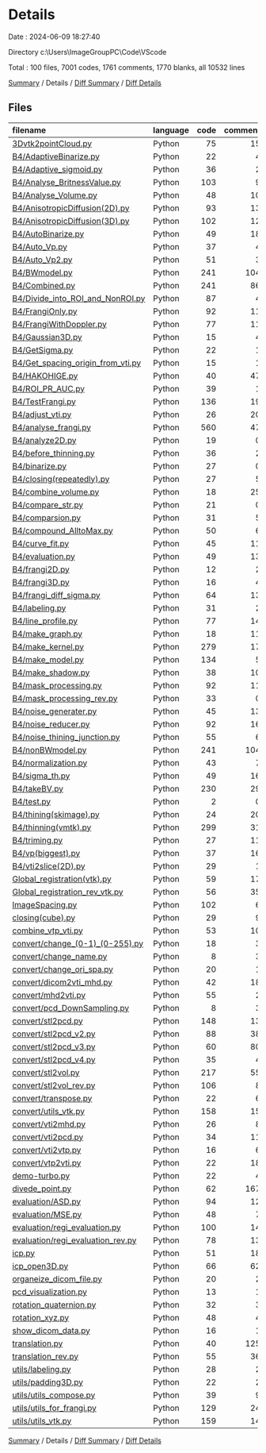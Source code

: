 # Details

Date : 2024-06-09 18:27:40

Directory c:\\Users\\ImageGroupPC\\Code\\VScode

Total : 100 files,  7001 codes, 1761 comments, 1770 blanks, all 10532 lines

[Summary](results.md) / Details / [Diff Summary](diff.md) / [Diff Details](diff-details.md)

## Files
| filename | language | code | comment | blank | total |
| :--- | :--- | ---: | ---: | ---: | ---: |
| [3Dvtk2pointCloud.py](/3Dvtk2pointCloud.py) | Python | 75 | 15 | 23 | 113 |
| [B4/AdaptiveBinarize.py](/B4/AdaptiveBinarize.py) | Python | 22 | 4 | 8 | 34 |
| [B4/Adaptive_sigmoid.py](/B4/Adaptive_sigmoid.py) | Python | 36 | 2 | 8 | 46 |
| [B4/Analyse_BritnessValue.py](/B4/Analyse_BritnessValue.py) | Python | 103 | 9 | 30 | 142 |
| [B4/Analyse_Volume.py](/B4/Analyse_Volume.py) | Python | 48 | 10 | 15 | 73 |
| [B4/AnisotropicDiffusion(2D).py](/B4/AnisotropicDiffusion(2D).py) | Python | 93 | 13 | 33 | 139 |
| [B4/AnisotropicDiffusion(3D).py](/B4/AnisotropicDiffusion(3D).py) | Python | 102 | 12 | 29 | 143 |
| [B4/AutoBinarize.py](/B4/AutoBinarize.py) | Python | 49 | 18 | 11 | 78 |
| [B4/Auto_Vp.py](/B4/Auto_Vp.py) | Python | 37 | 4 | 11 | 52 |
| [B4/Auto_Vp2.py](/B4/Auto_Vp2.py) | Python | 51 | 3 | 10 | 64 |
| [B4/BWmodel.py](/B4/BWmodel.py) | Python | 241 | 104 | 56 | 401 |
| [B4/Combined.py](/B4/Combined.py) | Python | 241 | 86 | 55 | 382 |
| [B4/Divide_into_ROI_and_NonROI.py](/B4/Divide_into_ROI_and_NonROI.py) | Python | 87 | 4 | 15 | 106 |
| [B4/FrangiOnly.py](/B4/FrangiOnly.py) | Python | 92 | 11 | 20 | 123 |
| [B4/FrangiWithDoppler.py](/B4/FrangiWithDoppler.py) | Python | 77 | 11 | 20 | 108 |
| [B4/Gaussian3D.py](/B4/Gaussian3D.py) | Python | 15 | 4 | 8 | 27 |
| [B4/GetSigma.py](/B4/GetSigma.py) | Python | 22 | 1 | 3 | 26 |
| [B4/Get_spacing_origin_from_vti.py](/B4/Get_spacing_origin_from_vti.py) | Python | 15 | 1 | 8 | 24 |
| [B4/HAKOHIGE.py](/B4/HAKOHIGE.py) | Python | 40 | 47 | 12 | 99 |
| [B4/ROI_PR_AUC.py](/B4/ROI_PR_AUC.py) | Python | 39 | 1 | 9 | 49 |
| [B4/TestFrangi.py](/B4/TestFrangi.py) | Python | 136 | 19 | 43 | 198 |
| [B4/adjust_vti.py](/B4/adjust_vti.py) | Python | 26 | 20 | 14 | 60 |
| [B4/analyse_frangi.py](/B4/analyse_frangi.py) | Python | 560 | 47 | 86 | 693 |
| [B4/analyze2D.py](/B4/analyze2D.py) | Python | 19 | 0 | 1 | 20 |
| [B4/before_thinning.py](/B4/before_thinning.py) | Python | 36 | 2 | 11 | 49 |
| [B4/binarize.py](/B4/binarize.py) | Python | 27 | 0 | 7 | 34 |
| [B4/closing(repeatedly).py](/B4/closing(repeatedly).py) | Python | 27 | 5 | 10 | 42 |
| [B4/combine_volume.py](/B4/combine_volume.py) | Python | 18 | 25 | 8 | 51 |
| [B4/compare_str.py](/B4/compare_str.py) | Python | 21 | 0 | 3 | 24 |
| [B4/comparsion.py](/B4/comparsion.py) | Python | 31 | 5 | 13 | 49 |
| [B4/compound_AlltoMax.py](/B4/compound_AlltoMax.py) | Python | 50 | 6 | 16 | 72 |
| [B4/curve_fit.py](/B4/curve_fit.py) | Python | 45 | 11 | 9 | 65 |
| [B4/evaluation.py](/B4/evaluation.py) | Python | 49 | 13 | 20 | 82 |
| [B4/frangi2D.py](/B4/frangi2D.py) | Python | 12 | 2 | 3 | 17 |
| [B4/frangi3D.py](/B4/frangi3D.py) | Python | 16 | 4 | 6 | 26 |
| [B4/frangi_diff_sigma.py](/B4/frangi_diff_sigma.py) | Python | 64 | 13 | 19 | 96 |
| [B4/labeling.py](/B4/labeling.py) | Python | 31 | 2 | 8 | 41 |
| [B4/line_profile.py](/B4/line_profile.py) | Python | 77 | 14 | 16 | 107 |
| [B4/make_graph.py](/B4/make_graph.py) | Python | 18 | 11 | 4 | 33 |
| [B4/make_kernel.py](/B4/make_kernel.py) | Python | 279 | 17 | 51 | 347 |
| [B4/make_model.py](/B4/make_model.py) | Python | 134 | 5 | 15 | 154 |
| [B4/make_shadow.py](/B4/make_shadow.py) | Python | 38 | 10 | 13 | 61 |
| [B4/mask_processing.py](/B4/mask_processing.py) | Python | 92 | 11 | 20 | 123 |
| [B4/mask_processing_rev.py](/B4/mask_processing_rev.py) | Python | 33 | 0 | 13 | 46 |
| [B4/noise_generater.py](/B4/noise_generater.py) | Python | 45 | 13 | 15 | 73 |
| [B4/noise_reducer.py](/B4/noise_reducer.py) | Python | 92 | 16 | 34 | 142 |
| [B4/noise_thining_junction.py](/B4/noise_thining_junction.py) | Python | 55 | 6 | 16 | 77 |
| [B4/nonBWmodel.py](/B4/nonBWmodel.py) | Python | 241 | 104 | 56 | 401 |
| [B4/normalization.py](/B4/normalization.py) | Python | 43 | 7 | 14 | 64 |
| [B4/sigma_th.py](/B4/sigma_th.py) | Python | 49 | 16 | 16 | 81 |
| [B4/takeBV.py](/B4/takeBV.py) | Python | 230 | 29 | 37 | 296 |
| [B4/test.py](/B4/test.py) | Python | 2 | 0 | 1 | 3 |
| [B4/thining(skimage).py](/B4/thining(skimage).py) | Python | 24 | 20 | 10 | 54 |
| [B4/thinning(vmtk).py](/B4/thinning(vmtk).py) | Python | 299 | 31 | 68 | 398 |
| [B4/triming.py](/B4/triming.py) | Python | 27 | 11 | 9 | 47 |
| [B4/vp(biggest).py](/B4/vp(biggest).py) | Python | 37 | 16 | 18 | 71 |
| [B4/vti2slice(2D).py](/B4/vti2slice(2D).py) | Python | 29 | 1 | 4 | 34 |
| [Global_registration(vtk).py](/Global_registration(vtk).py) | Python | 59 | 17 | 16 | 92 |
| [Global_registration_rev_vtk.py](/Global_registration_rev_vtk.py) | Python | 56 | 35 | 15 | 106 |
| [ImageSpacing.py](/ImageSpacing.py) | Python | 102 | 6 | 18 | 126 |
| [closing(cube).py](/closing(cube).py) | Python | 29 | 9 | 11 | 49 |
| [combine_vtp_vti.py](/combine_vtp_vti.py) | Python | 53 | 10 | 13 | 76 |
| [convert/change_(0-1)_(0-255).py](/convert/change_(0-1)_(0-255).py) | Python | 18 | 3 | 5 | 26 |
| [convert/change_name.py](/convert/change_name.py) | Python | 8 | 3 | 4 | 15 |
| [convert/change_ori_spa.py](/convert/change_ori_spa.py) | Python | 20 | 1 | 3 | 24 |
| [convert/dicom2vti_mhd.py](/convert/dicom2vti_mhd.py) | Python | 42 | 18 | 17 | 77 |
| [convert/mhd2vti.py](/convert/mhd2vti.py) | Python | 55 | 2 | 7 | 64 |
| [convert/pcd_DownSampling.py](/convert/pcd_DownSampling.py) | Python | 8 | 3 | 3 | 14 |
| [convert/stl2pcd.py](/convert/stl2pcd.py) | Python | 148 | 13 | 33 | 194 |
| [convert/stl2pcd_v2.py](/convert/stl2pcd_v2.py) | Python | 88 | 38 | 19 | 145 |
| [convert/stl2pcd_v3.py](/convert/stl2pcd_v3.py) | Python | 60 | 80 | 23 | 163 |
| [convert/stl2pcd_v4.py](/convert/stl2pcd_v4.py) | Python | 35 | 4 | 10 | 49 |
| [convert/stl2vol.py](/convert/stl2vol.py) | Python | 217 | 55 | 62 | 334 |
| [convert/stl2vol_rev.py](/convert/stl2vol_rev.py) | Python | 106 | 8 | 21 | 135 |
| [convert/transpose.py](/convert/transpose.py) | Python | 22 | 6 | 5 | 33 |
| [convert/utils_vtk.py](/convert/utils_vtk.py) | Python | 158 | 15 | 28 | 201 |
| [convert/vti2mhd.py](/convert/vti2mhd.py) | Python | 26 | 8 | 8 | 42 |
| [convert/vti2pcd.py](/convert/vti2pcd.py) | Python | 34 | 11 | 9 | 54 |
| [convert/vti2vtp.py](/convert/vti2vtp.py) | Python | 16 | 6 | 4 | 26 |
| [convert/vtp2vti.py](/convert/vtp2vti.py) | Python | 22 | 18 | 7 | 47 |
| [demo-turbo.py](/demo-turbo.py) | Python | 22 | 4 | 12 | 38 |
| [divede_point.py](/divede_point.py) | Python | 62 | 167 | 48 | 277 |
| [evaluation/ASD.py](/evaluation/ASD.py) | Python | 94 | 12 | 27 | 133 |
| [evaluation/MSE.py](/evaluation/MSE.py) | Python | 48 | 7 | 9 | 64 |
| [evaluation/regi_evaluation.py](/evaluation/regi_evaluation.py) | Python | 100 | 14 | 19 | 133 |
| [evaluation/regi_evaluation_rev.py](/evaluation/regi_evaluation_rev.py) | Python | 78 | 13 | 16 | 107 |
| [icp.py](/icp.py) | Python | 51 | 18 | 13 | 82 |
| [icp_open3D.py](/icp_open3D.py) | Python | 66 | 62 | 26 | 154 |
| [organeize_dicom_file.py](/organeize_dicom_file.py) | Python | 20 | 2 | 6 | 28 |
| [pcd_visualization.py](/pcd_visualization.py) | Python | 13 | 1 | 3 | 17 |
| [rotation_quaternion.py](/rotation_quaternion.py) | Python | 32 | 3 | 7 | 42 |
| [rotation_xyz.py](/rotation_xyz.py) | Python | 48 | 4 | 8 | 60 |
| [show_dicom_data.py](/show_dicom_data.py) | Python | 16 | 1 | 3 | 20 |
| [translation.py](/translation.py) | Python | 40 | 125 | 26 | 191 |
| [translation_rev.py](/translation_rev.py) | Python | 55 | 36 | 14 | 105 |
| [utils/labeling.py](/utils/labeling.py) | Python | 28 | 2 | 6 | 36 |
| [utils/padding3D.py](/utils/padding3D.py) | Python | 22 | 2 | 6 | 30 |
| [utils/utils_compose.py](/utils/utils_compose.py) | Python | 39 | 9 | 10 | 58 |
| [utils/utils_for_frangi.py](/utils/utils_for_frangi.py) | Python | 129 | 24 | 50 | 203 |
| [utils/utils_vtk.py](/utils/utils_vtk.py) | Python | 159 | 14 | 29 | 202 |

[Summary](results.md) / Details / [Diff Summary](diff.md) / [Diff Details](diff-details.md)